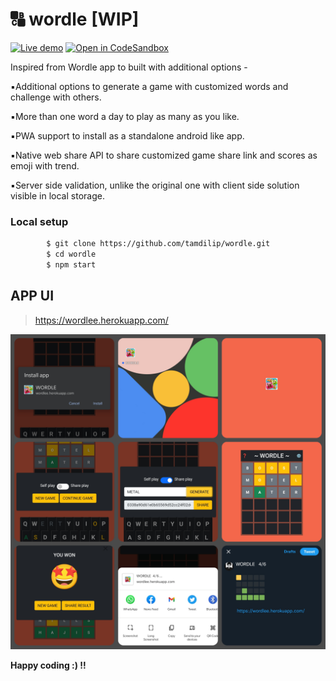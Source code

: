 # 🔠 wordle [WIP]

[![Live demo](https://img.shields.io/badge/Heroku-Live%20demo-violet?style=flat-square&logo=heroku&logoColor=violet)](https://wordlee.herokuapp.com/)
[![Open in CodeSandbox](https://img.shields.io/badge/CodeSandbox-Ready--to--Code-green?style=flat-square&logo=codesandbox)](https://codesandbox.io/s/github/tamdilip/wordle)

Inspired from Wordle app to built with additional options -

▪️Additional options to generate a game with customized words and challenge with others.

▪️More than one word a day to play as many as you like.

▪️PWA support to install as a standalone android like app.

▪️Native web share API to share customized game share link and scores as emoji with trend. 

▪️Server side validation, unlike the original one with client side solution visible in local storage.



### Local setup

```sh
        $ git clone https://github.com/tamdilip/wordle.git
        $ cd wordle
        $ npm start
```

## APP UI
> https://wordlee.herokuapp.com/

![Image of demo-ui](https://raw.githubusercontent.com/tamdilip/wordle/main/public/images/docs/0_demo_pwa_collage.jpg)


**Happy coding :) !!**
